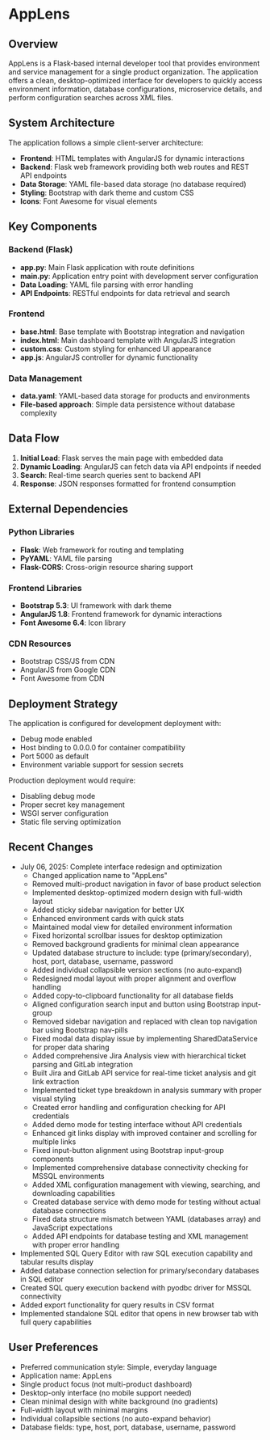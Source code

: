 # AppLens

## Overview

AppLens is a Flask-based internal developer tool that provides environment and service management for a single product organization. The application offers a clean, desktop-optimized interface for developers to quickly access environment information, database configurations, microservice details, and perform configuration searches across XML files.

## System Architecture

The application follows a simple client-server architecture:

- **Frontend**: HTML templates with AngularJS for dynamic interactions
- **Backend**: Flask web framework providing both web routes and REST API endpoints
- **Data Storage**: YAML file-based data storage (no database required)
- **Styling**: Bootstrap with dark theme and custom CSS
- **Icons**: Font Awesome for visual elements

## Key Components

### Backend (Flask)
- **app.py**: Main Flask application with route definitions
- **main.py**: Application entry point with development server configuration
- **Data Loading**: YAML file parsing with error handling
- **API Endpoints**: RESTful endpoints for data retrieval and search

### Frontend
- **base.html**: Base template with Bootstrap integration and navigation
- **index.html**: Main dashboard template with AngularJS integration
- **custom.css**: Custom styling for enhanced UI appearance
- **app.js**: AngularJS controller for dynamic functionality

### Data Management
- **data.yaml**: YAML-based data storage for products and environments
- **File-based approach**: Simple data persistence without database complexity

## Data Flow

1. **Initial Load**: Flask serves the main page with embedded data
2. **Dynamic Loading**: AngularJS can fetch data via API endpoints if needed
3. **Search**: Real-time search queries sent to backend API
4. **Response**: JSON responses formatted for frontend consumption

## External Dependencies

### Python Libraries
- **Flask**: Web framework for routing and templating
- **PyYAML**: YAML file parsing
- **Flask-CORS**: Cross-origin resource sharing support

### Frontend Libraries
- **Bootstrap 5.3**: UI framework with dark theme
- **AngularJS 1.8**: Frontend framework for dynamic interactions
- **Font Awesome 6.4**: Icon library

### CDN Resources
- Bootstrap CSS/JS from CDN
- AngularJS from Google CDN
- Font Awesome from CDN

## Deployment Strategy

The application is configured for development deployment with:
- Debug mode enabled
- Host binding to 0.0.0.0 for container compatibility
- Port 5000 as default
- Environment variable support for session secrets

Production deployment would require:
- Disabling debug mode
- Proper secret key management
- WSGI server configuration
- Static file serving optimization

## Recent Changes

- July 06, 2025: Complete interface redesign and optimization
  - Changed application name to "AppLens"
  - Removed multi-product navigation in favor of base product selection
  - Implemented desktop-optimized modern design with full-width layout
  - Added sticky sidebar navigation for better UX
  - Enhanced environment cards with quick stats
  - Maintained modal view for detailed environment information
  - Fixed horizontal scrollbar issues for desktop optimization
  - Removed background gradients for minimal clean appearance
  - Updated database structure to include: type (primary/secondary), host, port, database, username, password
  - Added individual collapsible version sections (no auto-expand)
  - Redesigned modal layout with proper alignment and overflow handling
  - Added copy-to-clipboard functionality for all database fields
  - Aligned configuration search input and button using Bootstrap input-group
  - Removed sidebar navigation and replaced with clean top navigation bar using Bootstrap nav-pills
  - Fixed modal data display issue by implementing SharedDataService for proper data sharing
  - Added comprehensive Jira Analysis view with hierarchical ticket parsing and GitLab integration
  - Built Jira and GitLab API service for real-time ticket analysis and git link extraction
  - Implemented ticket type breakdown in analysis summary with proper visual styling
  - Created error handling and configuration checking for API credentials
  - Added demo mode for testing interface without API credentials
  - Enhanced git links display with improved container and scrolling for multiple links
  - Fixed input-button alignment using Bootstrap input-group components
  - Implemented comprehensive database connectivity checking for MSSQL environments
  - Added XML configuration management with viewing, searching, and downloading capabilities
  - Created database service with demo mode for testing without actual database connections
  - Fixed data structure mismatch between YAML (databases array) and JavaScript expectations
  - Added API endpoints for database testing and XML management with proper error handling
- Implemented SQL Query Editor with raw SQL execution capability and tabular results display
- Added database connection selection for primary/secondary databases in SQL editor
- Created SQL query execution backend with pyodbc driver for MSSQL connectivity
- Added export functionality for query results in CSV format
- Implemented standalone SQL editor that opens in new browser tab with full query capabilities

## User Preferences

- Preferred communication style: Simple, everyday language
- Application name: AppLens
- Single product focus (not multi-product dashboard)
- Desktop-only interface (no mobile support needed)
- Clean minimal design with white background (no gradients)
- Full-width layout with minimal margins
- Individual collapsible sections (no auto-expand behavior)
- Database fields: type, host, port, database, username, password
